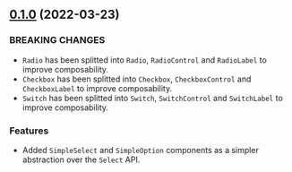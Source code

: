 ## [0.1.0](https://github.com/fabien-ml/hope-ui/releases/tag/v0.1.0) (2022-03-23)

### BREAKING CHANGES

- `Radio` has been splitted into `Radio`, `RadioControl` and `RadioLabel` to improve composability.
- `Checkbox` has been splitted into `Checkbox`, `CheckboxControl` and `CheckboxLabel` to improve composability.
- `Switch` has been splitted into `Switch`, `SwitchControl` and `SwitchLabel` to improve composability.

### Features

- Added `SimpleSelect` and `SimpleOption` components as a simpler abstraction over the `Select` API.
